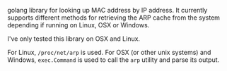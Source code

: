 golang library for looking up MAC address by IP address. It currently supports
different methods for retrieving the ARP cache from the system depending if running
on Linux, OSX or Windows. 

I've only tested this library on OSX and Linux. 

For Linux, `/proc/net/arp` is used. For OSX (or other unix systems) and Windows,
`exec.Command` is used to call the `arp` utility and parse its output. 

